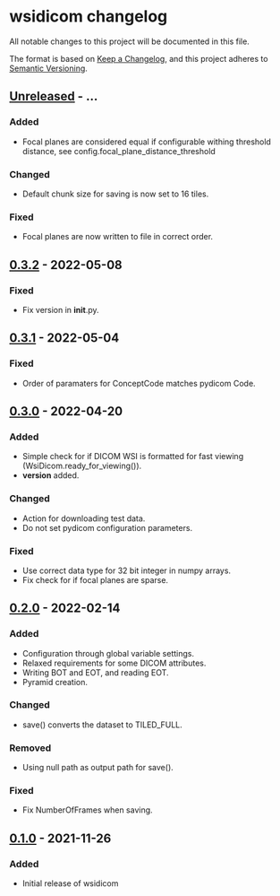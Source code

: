 # wsidicom changelog

All notable changes to this project will be documented in this file.

The format is based on [Keep a Changelog](https://keepachangelog.com/en/1.0.0/),
and this project adheres to [Semantic Versioning](https://semver.org/spec/v2.0.0.html).

## [Unreleased] - ...
### Added
- Focal planes are considered equal if configurable withing threshold distance, see config.focal_plane_distance_threshold

### Changed
- Default chunk size for saving is now set to 16 tiles.

### Fixed
- Focal planes are now written to file in correct order.

## [0.3.2] - 2022-05-08
### Fixed
- Fix version in __init__.py.

## [0.3.1] - 2022-05-04
### Fixed
- Order of paramaters for ConceptCode matches pydicom Code.

## [0.3.0] - 2022-04-20
### Added
- Simple check for if DICOM WSI is formatted for fast viewing (WsiDicom.ready_for_viewing()).
- __version__ added.

### Changed
- Action for downloading test data.
- Do not set pydicom configuration parameters.

### Fixed
- Use correct data type for 32 bit integer in numpy arrays.
- Fix check for if focal planes are sparse.

## [0.2.0] - 2022-02-14
### Added
- Configuration through global variable settings.
- Relaxed requirements for some DICOM attributes.
- Writing BOT and EOT, and reading EOT.
- Pyramid creation.

### Changed
- save() converts the dataset to TILED_FULL.

### Removed
- Using null path as output path for save().

### Fixed
- Fix NumberOfFrames when saving.


## [0.1.0] - 2021-11-26
### Added
- Initial release of wsidicom

[Unreleased]: https://github.com/imi-bigpicture/wsidicom/compare/0.3.2..HEAD
[0.3.2]: https://github.com/imi-bigpicture/wsidicom/compare/v0.3.1..v0.3.2
[0.3.1]: https://github.com/imi-bigpicture/wsidicom/compare/v0.3.0..v0.3.1
[0.3.0]: https://github.com/imi-bigpicture/wsidicom/compare/v0.2.0..v0.3.0
[0.2.0]: https://github.com/imi-bigpicture/wsidicom/compare/v0.1.0..v0.2.0
[0.1.0]: https://github.com/imi-bigpicture/wsidicom/tree/refs/tags/v0.1.0
